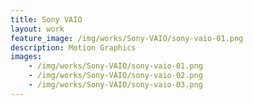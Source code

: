 ```yaml
---
title: Sony VAIO
layout: work
feature_image: /img/works/Sony-VAIO/sony-vaio-01.png
description: Motion Graphics
images:
    - /img/works/Sony-VAIO/sony-vaio-01.png
    - /img/works/Sony-VAIO/sony-vaio-02.png
    - /img/works/Sony-VAIO/sony-vaio-03.png
---
```

